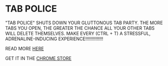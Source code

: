 TAB POLICE
==========

"TAB POLICE" SHUTS DOWN YOUR GLUTTONOUS TAB PARTY. THE MORE TABS YOU OPEN, THE GREATER THE CHANCE ALL YOUR OTHER TABS WILL DELETE THEMSELVES. MAKE EVERY (CTRL + T) A STRESSFUL, ADRENALINE-INDUCING EXPERIENCE!!!!!!!!!!!!!!

READ MORE [HERE](http://ffferal.net/2014/03/21/tab-police/)

GET IT IN THE [CHROME STORE]()

